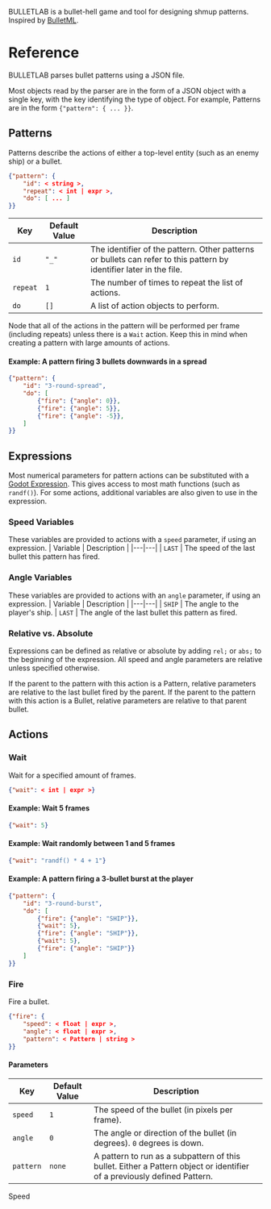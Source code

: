 BULLETLAB is a bullet-hell game and tool for designing shmup patterns.
Inspired by [BulletML](http://www.asahi-net.or.jp/~cs8k-cyu/bulletml/index_e.html).

# Reference

BULLETLAB parses bullet patterns using a JSON file.

Most objects read by the parser are in the form of a JSON object with a single key, with the key identifying the type of object.
For example, Patterns are in the form `{"pattern": { ... }}`.

## Patterns

Patterns describe the actions of either a top-level entity (such as an enemy ship) or a bullet.

```json
{"pattern": {
	"id": < string >,
	"repeat": < int | expr >,
	"do": [ ... ]
}}
```

| Key | Default Value | Description |
|---|---|---|
| `id` | `"_"` | The identifier of the pattern. Other patterns or bullets can refer to this pattern by identifier later in the file.
| `repeat` | `1` | The number of times to repeat the list of actions.
| `do` | `[]` | A list of action objects to perform.

Node that all of the actions in the pattern will be performed per frame (including repeats) unless there is a `Wait` action. Keep this in mind when creating a pattern with large amounts of actions.

#### Example: A pattern firing 3 bullets downwards in a spread

```json
{"pattern": {
	"id": "3-round-spread",
	"do": [
		{"fire": {"angle": 0}},
		{"fire": {"angle": 5}},
		{"fire": {"angle": -5}},
	]
}}
```

## Expressions

Most numerical parameters for pattern actions can be substituted with a [Godot Expression](https://docs.godotengine.org/en/stable/tutorials/scripting/evaluating_expressions.html). This gives access to most math functions (such as `randf()`).
For some actions, additional variables are also given to use in the expression.

### Speed Variables

These variables are provided to actions with a  `speed` parameter, if using an expression.
| Variable | Description |
|---|---|
| `LAST` | The speed of the last bullet this pattern has fired.

### Angle Variables

These variables are provided to actions with an `angle` parameter, if using an expression.
| Variable | Description |
|---|---|
| `SHIP` | The angle to the player's ship.
| `LAST` | The angle of the last bullet this pattern as fired.

### Relative vs. Absolute

Expressions can be defined as relative or absolute by adding `rel;` or `abs;` to the beginning of the expression. All speed and angle parameters are relative unless specified otherwise.

If the parent to the pattern with this action is a Pattern, relative parameters are relative to the last bullet fired by the parent.
If the parent to the pattern with this action is a Bullet, relative parameters are relative to that parent bullet.

## Actions

###  Wait

Wait for a specified amount of frames.

```json
{"wait": < int | expr >}
```

#### Example: Wait 5 frames
```json
{"wait": 5}
```

#### Example: Wait randomly between 1 and 5 frames
```json
{"wait": "randf() * 4 + 1"}
```

#### Example: A pattern firing a 3-bullet burst at the player
```json
{"pattern": {
	"id": "3-round-burst",
	"do": [
		{"fire": {"angle": "SHIP"}},
		{"wait": 5},
		{"fire": {"angle": "SHIP"}},
		{"wait": 5},
		{"fire": {"angle": "SHIP"}}
	]
}}
```

### Fire

Fire a bullet.

```json
{"fire": {
	"speed": < float | expr >,
	"angle": < float | expr >,
	"pattern": < Pattern | string >
}}
```

#### Parameters
| Key | Default Value | Description |
|---|---|---|
| `speed` | `1` | The speed of the bullet (in pixels per frame).
| `angle` | `0` | The angle or direction of the bullet (in degrees). `0` degrees is down.
| `pattern` | `none` | A pattern to run as a subpattern of this bullet. Either a Pattern object or identifier of a previously defined Pattern.

Speed